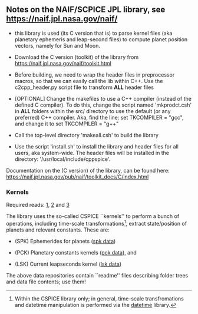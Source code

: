 ## Notes on the NAIF/SCPICE JPL library, see https://naif.jpl.nasa.gov/naif/

  * this library is used (its C version that is) to parse kernel files (aka 
    planetary ephemeris and leap-second files) to compute planet position 
    vectors, namely for Sun and Moon.

  * Download the C version (toolkit) of the library from 
    https://naif.jpl.nasa.gov/naif/toolkit.html

  * Before building, we need to wrap the header files in preprocessor macros, 
    so that we can easily call the lib within C++. Use the c2cpp_header.py
    script file to transform **ALL** header files

  * [OPTIONAL] Change the makefiles to use a C++ compiler (instead of the defined C 
    compiler). To do this, change the script named 'mkprodct.csh' in **ALL** 
    folders within the src/ directory to use the default (or any preferred)
    C++ compiler. Aka, find the line:
    set TKCOMPILER  =  "gcc", and change it to
    set TKCOMPILER  =  "g++"

  * Call the top-level directory 'makeall.csh' to build the library

  * Use the script 'install.sh' to install the library and header files for
    all users, aka system-wide. The header files will be installed in the 
    directory: '/usr/local/include/cppspice'.

Documentation on the (C version) of the library, can be found here:
https://naif.jpl.nasa.gov/pub/naif/toolkit_docs/C/index.html

### Kernels

Required reads: 
[1](https://naif.jpl.nasa.gov/pub/naif/toolkit_docs/Tutorials/pdf/individual_docs/34_naif_server.pdf),
[2](https://naif.jpl.nasa.gov/naif/using_spice_data) and
[3](https://naif.jpl.nasa.gov/naif/data_generic.html)

The library uses the so-called CSPICE ``kernels'' to perform a bunch of operations, 
including time-scale transformations[^1], extract state/position of planets and 
relevant constants. These are:

* (SPK) Ephemerides for planets ([spk data](https://naif.jpl.nasa.gov/pub/naif/generic_kernels/spk/planets/))

* (PCK) Planetary constants kernels ([pck data]()), and

* (LSK) Current leapseconds kernel ([lsk data](https://naif.jpl.nasa.gov/pub/naif/generic_kernels/lsk/))

The above data repositories contain ``readme'' files describing folder trees and 
data file contents; use them!

[^1]: Within the CSPICE library only; in general, time-scale transfromations and 
datetime manipulation is performed via the [datetime](https://github.com/xanthospap/ggdatetime) 
library.